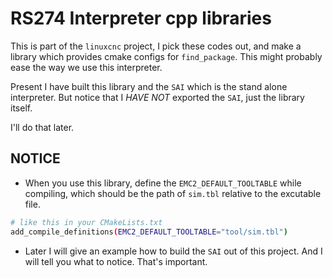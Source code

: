 # RS274 Interpreter cpp libraries

This is part of the `linuxcnc` project, I pick these codes out, and make a library 
which provides cmake configs for `find_package`. This might probably ease the way 
we use this interpreter.

Present I have built this library and the `SAI` which is the stand alone
interpreter. But notice that I *HAVE NOT* exported the `SAI`, just the library
itself. 

I'll do that later.

## NOTICE

- When you use this library, define the `EMC2_DEFAULT_TOOLTABLE` while compiling, 
which should be the path of `sim.tbl` relative to the excutable file.

```bash
# like this in your CMakeLists.txt
add_compile_definitions(EMC2_DEFAULT_TOOLTABLE="tool/sim.tbl")
```

- Later I will give an example how to build the `SAI` out of this project.
And I will tell you what to notice. That's important.